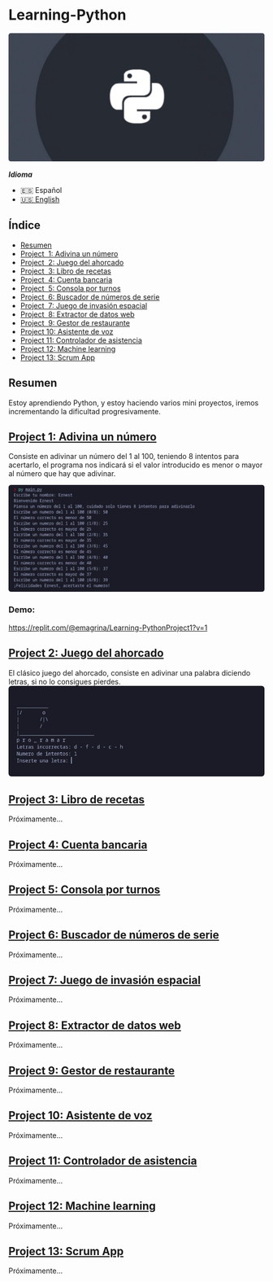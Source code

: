 # Learning-Python

![Learning-Python](.screenshots/python_banner.png)

 ***Idioma***
- 🇪🇸 Español
- [🇺🇸 English](https://github.com/emagrina/Learning-Python)

## Índice

- [Resumen](#Resumen)
- [Project  1: Adivina un número](#project_1)
- [Project  2: Juego del ahorcado](#project_2)
- [Project  3: Libro de recetas](#project_3)
- [Project  4: Cuenta bancaria](#project_4)
- [Project  5: Consola por turnos](#project_5)
- [Project  6: Buscador de números de serie](#project_6)
- [Project  7: Juego de invasión espacial](#project_7)
- [Project  8: Extractor de datos web](#project_8)
- [Project  9: Gestor de restaurante](#project_9)
- [Project 10: Asistente de voz](#project_10)
- [Project 11: Controlador de asistencia](#project_11)
- [Project 12: Machine learning](#project_12)
- [Project 13: Scrum App](#project_13)

## Resumen
 Estoy aprendiendo Python, y estoy haciendo varios mini proyectos, iremos incrementando la dificultad progresivamente.

[<h2 id="project_1">Project 1: Adivina un número</h2>](Projects/Project_01)
Consiste en adivinar un número del 1 al 100, teniendo 8 intentos para acertarlo, el programa nos indicará si el valor introducido es menor o mayor al número que hay que adivinar.

![Learning-Python](.screenshots/img_project_1.png)

### Demo:
https://replit.com/@emagrina/Learning-PythonProject1?v=1

[<h2 id="project_2">Project 2: Juego del ahorcado</h2>](Projects/Project_02)
El clásico juego del ahorcado, consiste en adivinar una palabra diciendo letras, si no lo consigues pierdes.
![Learning-Python](.screenshots/img_project_2.png)

[<h2 id="project_3">Project 3: Libro de recetas</h2>](Projects/Project_03)
Próximamente...

[<h2 id="project_4">Project 4: Cuenta bancaria</h2>](Projects/Project_04)
Próximamente...

[<h2 id="project_5">Project 5: Consola por turnos</h2>](Projects/Project_05)
Próximamente...

[<h2 id="project_6">Project 6: Buscador de números de serie</h2>](Projects/Project_06)
Próximamente...

[<h2 id="project_7">Project 7: Juego de invasión espacial</h2>](Projects/Project_07)
Próximamente...

[<h2 id="project_8">Project 8: Extractor de datos web</h2>](Projects/Project_08)
Próximamente...

[<h2 id="project_9">Project 9: Gestor de restaurante</h2>](Projects/Project_09)
Próximamente...

[<h2 id="project_10">Project 10: Asistente de voz</h2>](Projects/Project_10)
Próximamente...

[<h2 id="project_11">Project 11: Controlador de asistencia</h2>](Projects/Project_11)
Próximamente...

[<h2 id="project_12">Project 12: Machine learning</h2>](Projects/Project_12)
Próximamente...

[<h2 id="project_13">Project 13: Scrum App</h2>](Projects/Project_13)
Próximamente...
